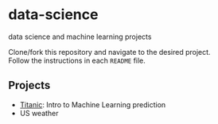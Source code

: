 # data-science
data science and machine learning projects

Clone/fork this repository and navigate to the desired project.   
Follow the instructions in each `README` file.

## Projects
* [Titanic](./Titanic): Intro to Machine Learning prediction
* US weather
